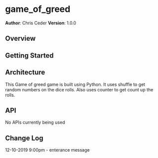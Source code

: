 # game_of_greed

**Author**: Chris Ceder
**Version**: 1.0.0 

## Overview
<!-- Provide a high level overview of what this application is and why you are building it, beyond the fact that it's an assignment for a Code Fellows 401 class. (i.e. What's your problem domain?) -->

## Getting Started
<!-- What are the steps that a user must take in order to build this app on their own machine and get it running? -->

## Architecture
This Game of greed game is built using Python. It uses shuffle to get random numbers on the dice rolls. Also uses counter to get 
count up the rolls.
<!-- Provide a detailed description of the application design. What technologies (languages, libraries, etc) you're using, and any other relevant design information. This is also an area which you can include any visuals; flow charts, example usage gifs, screen captures, etc.-->

## API
No APIs currently being used

## Change Log
12-10-2019 9:00pm - enterance message